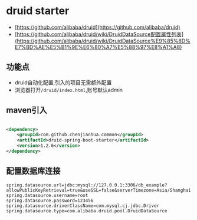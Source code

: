 # druid starter

- [https://github.com/alibaba/druid](https://github.com/alibaba/druid)
- [https://github.com/alibaba/druid/wiki/DruidDataSource配置属性列表](https://github.com/alibaba/druid/wiki/DruidDataSource%E9%85%8D%E7%BD%AE%E5%B1%9E%E6%80%A7%E5%88%97%E8%A1%A8)

## 功能点

- druid自动化配置,引入的项目无需额外配置
- 浏览器打开`/druid/index.html`,账号默认admin

## maven引入

```xml

<dependency>
    <groupId>com.github.chenjianhua.common</groupId>
    <artifactId>druid-spring-boot-starter</artifactId>
    <version>1.2.6</version>
</dependency>
```

## 配置数据库连接

```properties
spring.datasource.url=jdbc:mysql://127.0.0.1:3306/db_example?allowPublicKeyRetrieval=true&useSSL=false&serverTimezone=Asia/Shanghai
spring.datasource.username=root
spring.datasource.password=123456
spring.datasource.driverClassName=com.mysql.cj.jdbc.Driver
spring.datasource.type=com.alibaba.druid.pool.DruidDataSource
```